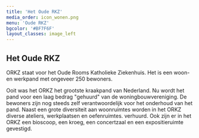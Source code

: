 ```yaml
---
title: 'Het Oude RKZ'
media_order: icon_wonen.png
menu: 'Oude RKZ'
bgcolor: '#BF7F6F'
layout_classes: image_left
---
```


Het Oude RKZ
------------
ORKZ staat voor het Oude Rooms Katholieke Ziekenhuis. Het is een woon- en werkpand met ongeveer 250 bewoners.

Ooit was het ORKZ het grootste kraakpand van Nederland. Nu wordt het pand voor een laag bedrag "gehuurd" van de woningbouwvereniging. De bewoners zijn nog steeds zelf verantwoordelijk voor het onderhoud van het pand. Naast een grote diversiteit aan woonruimtes worden in het ORKZ diverse ateliers, werkplaatsen en oefenruimtes. verhuurd. Ook zijn er in het ORKZ een bioscoop, een kroeg, een concertzaal en een expositieruimte gevestigd.
